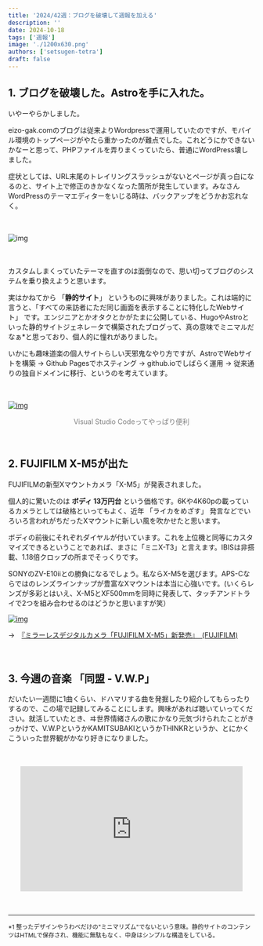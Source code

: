 ```yaml
---
title: '2024/42週：ブログを破壊して週報を加える'
description: ''
date: 2024-10-18
tags: ['週報']
image: './1200x630.png'
authors: ['setsugen-tetra']
draft: false
---
```

## 1. ブログを破壊した。Astroを手に入れた。

いやーやらかしました。

eizo-gak.comのブログは従来よりWordpressで運用していたのですが、モバイル環境のトップページがやたら重かったのが難点でした。これどうにかできないかなーと思って、PHPファイルを弄りまくっていたら、普通にWordPress壊しました。

症状としては、URL末尾のトレイリングスラッシュがないとページが真っ白になるのと、サイト上で修正のきかなくなった箇所が発生しています。みなさんWordPressのテーマエディターをいじる時は、バックアップをどうかお忘れなく。

　

![img](/images/blog/2024-10-18/キャプチャ2.PNG)

　

カスタムしまくっていたテーマを直すのは面倒なので、思い切ってブログのシステムを乗り換えようと思います。

実はかねてから 「**静的サイト**」 というものに興味がありました。これは端的に言うと、「すべての来訪者にただ同じ画面を表示することに特化したWebサイト」 です。エンジニアとかオタクとかがたまに公開している、HugoやAstroといった静的サイトジェネレータで構築されたブログって、真の意味でミニマルだなぁ*と思っており、個人的に憧れがありました。



いかにも趣味道楽の個人サイトらしい天邪鬼なやり方ですが、AstroでWebサイトを構築 → Github Pagesでホスティング → github.ioでしばらく運用 → 従来通りの独自ドメインに移行、というのを考えています。

　

[![img](/images/blog/2024-10-18/キャプチャ1.PNG)](/images/blog/2024-10-18/キャプチャ1.PNG)

<p style="font-size: 14px; text-align: center; color: gray;">Visual Studio Codeってやっぱり便利</p>
<br/>

## 2. FUJIFILM X-M5が出た

FUJIFILMの新型Xマウントカメラ「X-M5」が発表されました。

個人的に驚いたのは **ボディ 13万円台** という価格です。6Kや4K60pの載っているカメラとしては破格といってもよく、近年 「ライカをめざす」 発言などでいろいろ言われがちだったXマウントに新しい風を吹かせたと思います。

ボディの前後にそれぞれダイヤルが付いています。これを上位機と同等にカスタマイズできるということであれば、まさに「ミニX-T3」と言えます。IBISは非搭載、1.18倍クロップの所までそっくりです。

SONYのZV-E10iiとの勝負になるでしょう。私ならX-M5を選びます。APS-Cならではのレンズラインナップが豊富なXマウントは本当に心強いです。(いくらレンズが多彩とはいえ、X-M5とXF500mmを同時に発表して、タッチアンドトライで2つを組み合わせるのはどうかと思いますが笑）

[![img](/images/blog/2024-10-18/thum_01_2.jpg)](/images/blog/2024-10-18/thum_01_2.jpg)

 →　[『ミラーレスデジタルカメラ「FUJIFILM X-M5」新発売』　(FUJIFILM) ](https://www.fujifilm.com/jp/ja/news/list/11804)

　

## 3. 今週の音楽 「同盟 - V.W.P」

だいたい一週間に1曲くらい、ドハマリする曲を発掘したり紹介してもらったりするので、この場で記録してみることにします。興味があれば聴いていってください。就活していたとき、ヰ世界情緒さんの歌にかなり元気づけられたことがきっかけで、V.W.PというかKAMITSUBAKIというかTHINKRというか、とにかくこういった世界観がかなり好きになりました。

　

<div style="display: flex; justify-content: center;">
        <iframe
          width="90%"
          height="auto"
          style="max-width: 1200px; aspect-ratio: 16/9; border: none;"
          src="https://www.youtube.com/embed/lAM3diipp7Y"
          allow="accelerometer; autoplay; clipboard-write; encrypted-media; gyroscope; picture-in-picture"
          allowfullscreen
        ></iframe>
      </div>

　

---

<p style="font-size: 12px;">*1  整ったデザインやうわべだけの"ミニマリズム"でないという意味。静的サイトのコンテンツはHTMLで保存され、機能に無駄もなく、中身はシンプルな構造をしている。</p>
